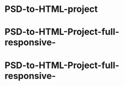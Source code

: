 # PSD-to-HTML-project
# PSD-to-HTML-Project-full-responsive-
# PSD-to-HTML-Project-full-responsive-
